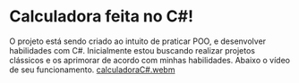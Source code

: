 # Calculadora feita no C#!
O projeto está sendo criado ao intuito de praticar POO, e desenvolver habilidades com C#.
Inicialmente estou buscando realizar projetos clássicos e os aprimorar de acordo com minhas habilidades.
Abaixo o vídeo de seu funcionamento.
[calculadoraC#.webm](https://github.com/Geovannalessa/CalculadoraC-/assets/91286117/216847c6-81ca-4dc7-b78c-add13d18f37b)
